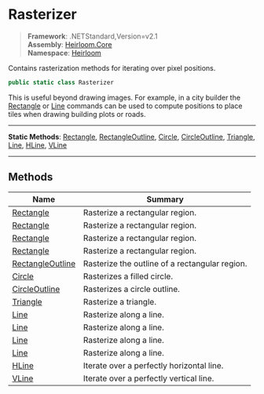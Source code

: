 # Rasterizer

> **Framework**: .NETStandard,Version=v2.1  
> **Assembly**: [Heirloom.Core][0]  
> **Namespace**: [Heirloom][0]  

Contains rasterization methods for iterating over pixel positions.

```cs
public static class Rasterizer
```


This is useful beyond drawing images. For example, in a city builder the [Rectangle][1] or [Line][2] commands can be used to compute positions to place tiles when drawing building plots or roads.

--------------------------------------------------------------------------------

**Static Methods**: [Rectangle][1], [RectangleOutline][3], [Circle][4], [CircleOutline][5], [Triangle][6], [Line][2], [HLine][7], [VLine][8]

--------------------------------------------------------------------------------

## Methods

| Name                  | Summary                                        |
|-----------------------|------------------------------------------------|
| [Rectangle][1]        | Rasterize a rectangular region.                |
| [Rectangle][1]        | Rasterize a rectangular region.                |
| [Rectangle][1]        | Rasterize a rectangular region.                |
| [Rectangle][1]        | Rasterize a rectangular region.                |
| [RectangleOutline][3] | Rasterize the outline of a rectangular region. |
| [Circle][4]           | Rasterizes a filled circle.                    |
| [CircleOutline][5]    | Rasterizes a circle outline.                   |
| [Triangle][6]         | Rasterize a triangle.                          |
| [Line][2]             | Rasterize along a line.                        |
| [Line][2]             | Rasterize along a line.                        |
| [Line][2]             | Rasterize along a line.                        |
| [Line][2]             | Rasterize along a line.                        |
| [HLine][7]            | Iterate over a perfectly horizontal line.      |
| [VLine][8]            | Iterate over a perfectly vertical line.        |

[0]: ../Heirloom.Core.md
[1]: Heirloom.Rasterizer.Rectangle.md
[2]: Heirloom.Rasterizer.Line.md
[3]: Heirloom.Rasterizer.RectangleOutline.md
[4]: Heirloom.Rasterizer.Circle.md
[5]: Heirloom.Rasterizer.CircleOutline.md
[6]: Heirloom.Rasterizer.Triangle.md
[7]: Heirloom.Rasterizer.HLine.md
[8]: Heirloom.Rasterizer.VLine.md
